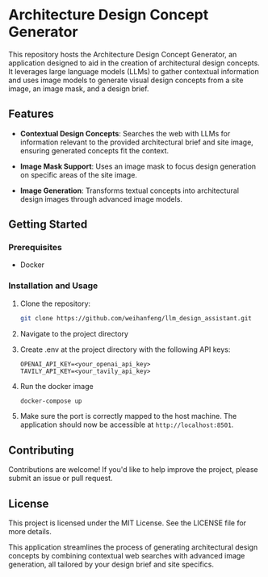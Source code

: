 # Architecture Design Concept Generator

This repository hosts the Architecture Design Concept Generator, an application designed to aid in the creation of architectural design concepts. It leverages large language models (LLMs) to gather contextual information and uses image models to generate visual design concepts from a site image, an image mask, and a design brief.

## Features

- **Contextual Design Concepts**: Searches the web with LLMs for information relevant to the provided architectural brief and site image, ensuring generated concepts fit the context.

- **Image Mask Support**: Uses an image mask to focus design generation on specific areas of the site image.

- **Image Generation**: Transforms textual concepts into architectural design images through advanced image models.


## Getting Started

### Prerequisites

- Docker

### Installation and Usage

1. Clone the repository:
   ```sh
   git clone https://github.com/weihanfeng/llm_design_assistant.git
   ```

2. Navigate to the project directory

3. Create .env at the project directory with the following API keys:
    ```
    OPENAI_API_KEY=<your_openai_api_key>
    TAVILY_API_KEY=<your_tavily_api_key>
    ```

4. Run the docker image
    ```sh
    docker-compose up
    ```

5. Make sure the port is correctly mapped to the host machine. The application should now be accessible at `http://localhost:8501`.

## Contributing

Contributions are welcome! If you'd like to help improve the project, please submit an issue or pull request.

## License

This project is licensed under the MIT License. See the LICENSE file for more details.

This application streamlines the process of generating architectural design concepts by combining contextual web searches with advanced image generation, all tailored by your design brief and site specifics.
